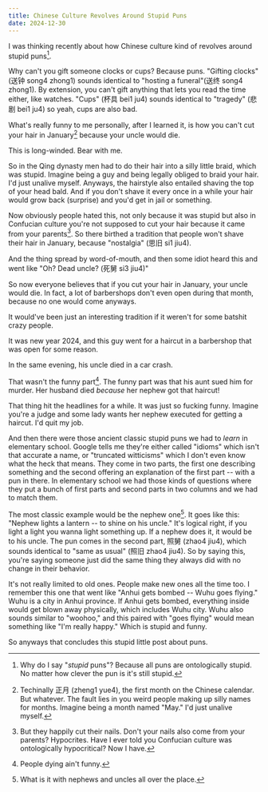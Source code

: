 ```yaml
---
title: Chinese Culture Revolves Around Stupid Puns
date: 2024-12-30
---
```


I was thinking recently about how Chinese culture kind of revolves around stupid puns[^1].

[^1]: Why do I say "*stupid* puns"? Because all puns are ontologically stupid. No matter how clever the pun is it's still stupid.

Why can't you gift someone clocks or cups? Because puns. "Gifting clocks" (送钟 song4 zhong1) sounds identical to "hosting a funeral"(送终 song4 zhong1). By extension, you can't gift anything that lets you read the time either, like watches. "Cups" (杯具 bei1 ju4) sounds identical to "tragedy" (悲剧 bei1 ju4) so yeah, cups are also bad.

What's really funny to me personally, after I learned it, is how you can't cut your hair in January[^2] because your uncle would die.

[^2]: Techinally 正月 (zheng1 yue4), the first month on the Chinese calendar. But whatever. The fault lies in you weird people making up silly names for months. Imagine being a month named "May." I'd just unalive myself.

This is long-winded. Bear with me.

So in the Qing dynasty men had to do their hair into a silly little braid, which was stupid. Imagine being a guy and being legally obliged to braid your hair. I'd just unalive myself. Anyways, the hairstyle also entailed shaving the top of your head bald. And if you don't shave it every once in a while your hair would grow back (surprise) and you'd get in jail or something.

Now obviously people hated this, not only because it was stupid but also in Confucian culture you're not supposed to cut your hair because it came from your parents[^3]. So there birthed a tradition that people won't shave their hair in January, because "nostalgia" (思旧 si1 jiu4).

[^3]: But they happily cut their nails. Don't your nails also come from your parents? Hypocrites. Have I ever told you Confucian culture was ontologically hypocritical? Now I have.

And the thing spread by word-of-mouth, and then some idiot heard this and went like "Oh? Dead uncle? (死舅 si3 jiu4)"

So now everyone believes that if you cut your hair in January, your uncle would die. In fact, a lot of barbershops don't even open during that month, because no one would come anyways.

It would've been just an interesting tradition if it weren't for some batshit crazy people.

It was new year 2024, and this guy went for a haircut in a barbershop that was open for some reason.

In the same evening, his uncle died in a car crash.

That wasn't the funny part[^4]. The funny part was that his aunt sued him for murder. Her husband died *because* her nephew got that haircut!

[^4]: People dying ain't funny.

That thing hit the headlines for a while. It was just so fucking funny. Imagine you're a judge and some lady wants her nephew executed for getting a haircut. I'd quit my job.

And then there were those ancient classic stupid puns we had to *learn* in elementary school. Google tells me they're either called "idioms" which isn't that accurate a name, or "truncated witticisms" which I don't even know what the heck that means. They come in two parts, the first one describing something and the second offering an explanation of the first part -- with a pun in there. In elementary school we had those kinds of questions where they put a bunch of first parts and second parts in two columns and we had to match them.

The most classic example would be the nephew one[^5]. It goes like this: "Nephew lights a lantern -- to shine on his uncle." It's logical right, if you light a light you wanna light something up. If a nephew does it, it would be to his uncle. The pun comes in the second part, 照舅 (zhao4 jiu4), which sounds identical to "same as usual" (照旧 zhao4 jiu4). So by saying this, you're saying someone just did the same thing they always did with no change in their behavior.

[^5]: What is it with nephews and uncles all over the place.

It's not really limited to old ones. People make new ones all the time too. I remember this one that went like "Anhui gets bombed -- Wuhu goes flying." Wuhu is a city in Anhui province. If Anhui gets bombed, everything inside would get blown away physically, which includes Wuhu city. Wuhu also sounds similar to "woohoo," and this paired with "goes flying" would mean something like "I'm really happy." Which is stupid and funny.

So anyways that concludes this stupid little post about puns.
